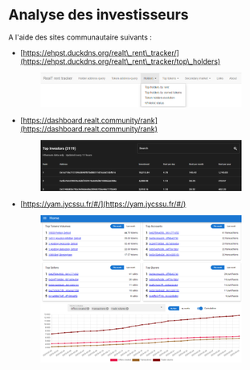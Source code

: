 # Analyse des investisseurs

A l'aide des sites communautaire suivants :&#x20;

*   [https://ehpst.duckdns.org/realt\_rent\_tracker/](https://ehpst.duckdns.org/realt\_rent\_tracker/top\_holders)

    <figure><img src="../../.gitbook/assets/image (14) (1).png" alt=""><figcaption></figcaption></figure>
*   [https://dashboard.realt.community/rank](https://dashboard.realt.community/rank)

    <figure><img src="../../.gitbook/assets/image (28).png" alt=""><figcaption></figcaption></figure>
*   [https://yam.jycssu.fr/#/](https://yam.jycssu.fr/#/)

    <figure><img src="../../.gitbook/assets/image (77).png" alt=""><figcaption></figcaption></figure>

